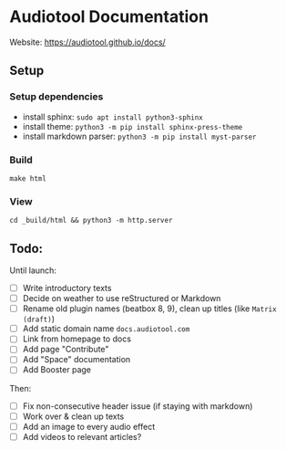 # Audiotool Documentation

Website: https://audiotool.github.io/docs/

## Setup

### Setup dependencies

* install sphinx: `sudo apt install python3-sphinx`
* install theme: `python3 -m pip install sphinx-press-theme`
* install markdown parser: `python3 -m pip install myst-parser`

### Build

```
make html
```


### View

```
cd _build/html && python3 -m http.server
```

## Todo:

Until launch:

- [ ] Write introductory texts
- [ ] Decide on weather to use reStructured or Markdown
- [ ] Rename old plugin names (beatbox 8, 9), clean up titles (like `Matrix (draft)`)
- [ ] Add static domain name `docs.audiotool.com`
- [ ] Link from homepage to docs
- [ ] Add page "Contribute"
- [ ] Add "Space" documentation
- [ ] Add Booster page

Then:
- [ ] Fix non-consecutive header issue (if staying with markdown)
- [ ] Work over & clean up texts
- [ ] Add an image to every audio effect
- [ ] Add videos to relevant articles?
